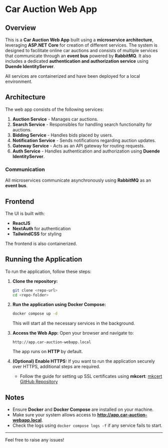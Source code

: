 # Car Auction Web App

## Overview
This is a **Car Auction Web App** built using a **microservice architecture**, leveraging **ASP.NET Core** for creation of different services. The system is designed to facilitate online car auctions and consists of multiple services that communicate through an **event bus** powered by **RabbitMQ**. It also includes a dedicated **authentication and authorization service** using **Duende IdentityServer**.

All services are containerized and have been deployed for a local environment.

## Architecture
The web app consists of the following services:

1. **Auction Service** - Manages car auctions.
2. **Search Service** - Responsibles for handling search functionality for auctions.
3. **Bidding Service** - Handles bids placed by users.
4. **Notification Service** - Sends notifications regarding auction updates.
5. **Gateway Service** - Acts as an API gateway for routing requests.
6. **Auth Service** - Handles authentication and authorization using **Duende IdentityServer**.

### Communication
All microservices communicate asynchronously using **RabbitMQ** as an **event bus**.

## Frontend
The UI is built with:
- **ReactJS**
- **NextAuth** for authentication
- **TailwindCSS** for styling

The frontend is also containerized.

## Running the Application

To run the application, follow these steps:

1. **Clone the repository:**
   ```sh
   git clone <repo-url>
   cd <repo-folder>
   ```

2. **Run the application using Docker Compose:**
   ```sh
   docker compose up -d
   ```
   This will start all the necessary services in the background.

3. **Access the Web App:**
   Open your browser and navigate to:
   ```
   http://app.car-auction-webapp.local
   ```
   The app runs on **HTTP** by default.

4. **(Optional) Enable HTTPS:**
   If you want to run the application securely over HTTPS, additional steps are required.
   - Follow the guide for setting up SSL certificates using **mkcert**: [mkcert GitHub Repository](https://github.com/FiloSottile/mkcert)

## Notes
- Ensure **Docker** and **Docker Compose** are installed on your machine.
- Make sure your system allows access to **http://app.car-auction-webapp.local**.
- Check the logs using `docker compose logs -f` if any service fails to start.

---
Feel free to raise any issues!

